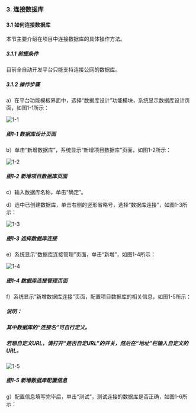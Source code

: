 ### 3. 连接数据库

#### 3.1 如何连接数据库

本节主要介绍在项目中连接数据库的具体操作方法。

##### 3.1.1 前提条件

目前全自动开发平台只能支持连接公网的数据库。

##### 3.1.2 操作步骤

a）在平台功能模板界面中，选择“数据库设计”功能模块，系统显示数据库设计页面，如图1-1所示：

![1-1](https://www.feisuanyz.com/fsimage/ks-image/ks_6-1_img.png)

##### 图1-1 数据库设计页面

b）单击“新增数据库”，系统显示“新增项目数据库”页面，如图1-2所示：

![1-2](https://www.feisuanyz.com/fsimage/ks-image/ks_6-2_img.png)

##### 图1-2 新增项目数据库页面

c）输入数据库名称，单击“确定”。

d）选中已创建数据库，单击右侧的竖形省略号，选择“数据库连接”，如图1-3所示：

![1-3](https://www.feisuanyz.com/fsimage/ks-image/ks_6-3_img.png)

##### 图1-3 选择数据库连接

e）系统显示“数据库连接管理”页面，单击“新增”，如图1-4所示：

![1-4](https://www.feisuanyz.com/fsimage/ks-image/ks_6-4_img.png)

##### 图1-4 数据库连接管理页面

f）系统显示“新增数据库连接”页面，配置项目数据库的相关信息，如图1-5所示：

##### 说明：

##### 其中数据库的“连接名”可自行定义。

##### 若想自定义URL，请打开“是否自定URL”的开关，然后在“地址”栏输入自定义的URL。

![1-5](https://www.feisuanyz.com/fsimage/ks-image/ks_6-5_img.png)

##### 图1-5 新增数据库配置信息

g）配置信息填写完毕后，单击“测试”，测试连接的数据库是否正确，如图1-6所示：

